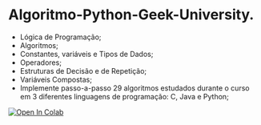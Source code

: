 # Algoritmo-Python-Geek-University.

- Lógica de Programação;
- Algoritmos;
- Constantes, variáveis e Tipos de Dados;
- Operadores;
- Estruturas de Decisão e de Repetição;
- Variáveis Compostas;
- Implemente passo-a-passo 29 algoritmos estudados durante o curso em 3 diferentes linguagens de programação: C, Java e Python;


[![Open In Colab](https://colab.research.google.com/assets/colab-badge.svg)](https://colab.research.google.com/github/savagePy/ex_algoritmo./blob/main/ex_algoritmo.ipynb)
